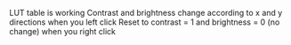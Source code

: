 LUT table is working
Contrast and brightness change according to x and y directions when you left click
Reset to contrast = 1 and brightness = 0 (no change) when you right click

